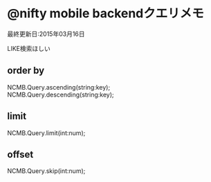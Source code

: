 # @nifty mobile backendクエリメモ
最終更新日:2015年03月16日

  
LIKE検索ほしい  
  
## order by  
  
NCMB.Query.ascending(string:key);  
NCMB.Query.descending(string:key);  
  
## limit  
  
NCMB.Query.limit(int:num);  
  
## offset  
  
NCMB.Query.skip(int:num);  
